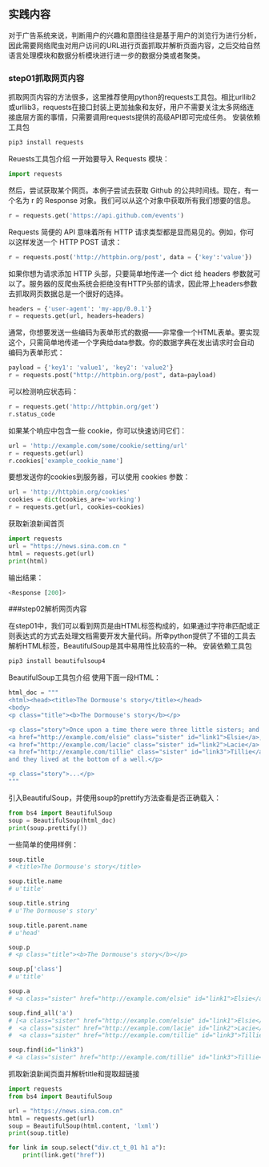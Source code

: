 ## 实践内容

对于广告系统来说，判断用户的兴趣和意图往往是基于用户的浏览行为进行分析，因此需要网络爬虫对用户访问的URL进行页面抓取并解析页面内容，之后交给自然语言处理模块和数据分析模块进行进一步的数据分类或者聚类。

### step01抓取网页内容

抓取网页内容的方法很多，这里推荐使用python的requests工具包。相比urllib2或urllib3，requests在接口封装上更加抽象和友好，用户不需要关注太多网络连接底层方面的事情，只需要调用requests提供的高级API即可完成任务。
安装依赖工具包
```python
pip3 install requests
```
Reuests工具包介绍
一开始要导入 Requests 模块：
```python
import requests
```
然后，尝试获取某个网页。本例子尝试去获取 Github 的公共时间线。现在，有一个名为 r 的 Response 对象。我们可以从这个对象中获取所有我们想要的信息。
```python
r = requests.get('https://api.github.com/events')
```
Requests 简便的 API 意味着所有 HTTP 请求类型都是显而易见的。例如，你可以这样发送一个 HTTP POST 请求：
```python
r = requests.post('http://httpbin.org/post', data = {'key':'value'})
```
如果你想为请求添加 HTTP 头部，只要简单地传递一个 dict 给 headers 参数就可以了。服务器的反爬虫系统会拒绝没有HTTP头部的请求，因此带上headers参数去抓取网页数据总是一个很好的选择。
```python
headers = {'user-agent': 'my-app/0.0.1'}
r = requests.get(url, headers=headers)
```
通常，你想要发送一些编码为表单形式的数据——非常像一个HTML表单。要实现这个，只需简单地传递一个字典给data参数。你的数据字典在发出请求时会自动编码为表单形式：
```python
payload = {'key1': 'value1', 'key2': 'value2'}
r = requests.post("http://httpbin.org/post", data=payload)
```
可以检测响应状态码：
```python
r = requests.get('http://httpbin.org/get')
r.status_code
```
如果某个响应中包含一些 cookie，你可以快速访问它们：
```python
url = 'http://example.com/some/cookie/setting/url'
r = requests.get(url)
r.cookies['example_cookie_name']
```
要想发送你的cookies到服务器，可以使用 cookies 参数：
```python
url = 'http://httpbin.org/cookies'
cookies = dict(cookies_are='working')
r = requests.get(url, cookies=cookies)
```
获取新浪新闻首页
```python
import requests
url = "https://news.sina.com.cn "
html = requests.get(url)
print(html) 
```
输出结果：
```python
<Response [200]>
```

###step02解析网页内容

在step01中，我们可以看到网页是由HTML标签构成的，如果通过字符串匹配或正则表达式的方式去处理文档需要开发大量代码。所幸python提供了不错的工具去解析HTML标签，BeautifulSoup是其中易用性比较高的一种。
安装依赖工具包
```python
pip3 install beautifulsoup4
```
BeautifulSoup工具包介绍
使用下面一段HTML：
```python
html_doc = """  
<html><head><title>The Dormouse's story</title></head>  
<body>  
<p class="title"><b>The Dormouse's story</b></p>  

<p class="story">Once upon a time there were three little sisters; and their names were
<a href="http://example.com/elsie" class="sister" id="link1">Elsie</a>,
<a href="http://example.com/lacie" class="sister" id="link2">Lacie</a> and
<a href="http://example.com/tillie" class="sister" id="link3">Tillie</a>;
and they lived at the bottom of a well.</p>  

<p class="story">...</p>
"""
```
引入BeautifulSoup，并使用soup的prettify方法查看是否正确载入：
```python
from bs4 import BeautifulSoup
soup = BeautifulSoup(html_doc)
print(soup.prettify())
```
一些简单的使用样例：
```python
soup.title
# <title>The Dormouse's story</title>

soup.title.name
# u'title'

soup.title.string
# u'The Dormouse's story'

soup.title.parent.name
# u'head'

soup.p
# <p class="title"><b>The Dormouse's story</b></p>

soup.p['class']
# u'title'

soup.a
# <a class="sister" href="http://example.com/elsie" id="link1">Elsie</a>

soup.find_all('a')
# [<a class="sister" href="http://example.com/elsie" id="link1">Elsie</a>,
#  <a class="sister" href="http://example.com/lacie" id="link2">Lacie</a>,
#  <a class="sister" href="http://example.com/tillie" id="link3">Tillie</a>]

soup.find(id="link3")
# <a class="sister" href="http://example.com/tillie" id="link3">Tillie</a>
```

抓取新浪新闻页面并解析title和提取超链接
```python
import requests
from bs4 import BeautifulSoup

url = "https://news.sina.com.cn"
html = requests.get(url)
soup = BeautifulSoup(html.content, 'lxml')
print(soup.title)

for link in soup.select("div.ct_t_01 h1 a"):
    print(link.get("href"))
```
